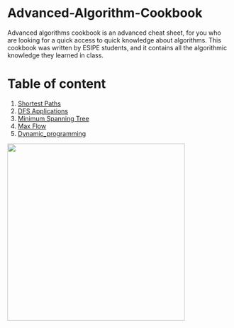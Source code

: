 # Advanced-Algorithm-Cookbook
Advanced algorithms cookbook is an advanced cheat sheet, for you who are looking for a quick access to quick knowledge about algorithms.
This cookbook was written by ESIPE students, and it contains all the algorithmic knowledge they learned in class.

# Table of content
1. [Shortest Paths](/Shortest_Paths.md)
2. [DFS Applications](/DFS_Applications.md)
3. [Minimum Spanning Tree](/Minimum_Spanning_Tree.md)
4. [Max Flow](/Max_Flow.md)
5. [Dynamic_programming](/dynamic_programming.md)







<img src="https://images.newscientist.com/wp-content/uploads/2021/11/24151113/muhammad-ibn-musa-al-khwarizmipri209555722.jpg" height="400">
